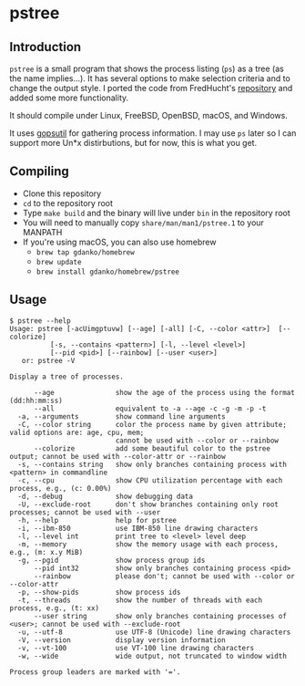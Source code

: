 # pstree
## Introduction
`pstree` is a small program that shows the process listing (`ps`) as a tree (as the name implies...). It has several options to make selection criteria and to change the output style. I ported the code from FredHucht's [repository](https://github.com/FredHucht/pstree) and added some more functionality.

It should compile under Linux, FreeBSD, OpenBSD, macOS, and Windows.

It uses [gopsutil](https://github.com/shirou/gopsutil) for gathering process information. I may use `ps` later so I can support more Un*x distirbutions, but for now, this is what you get.

## Compiling
* Clone this repository
* `cd` to the repository root
* Type `make build` and the binary will live under `bin` in the repository root
* You will need to manually copy `share/man/man1/pstree.1` to your MANPATH
* If you're using macOS, you can also use homebrew
    * `brew tap gdanko/homebrew`
    * `brew update`
    * `brew install gdanko/homebrew/pstree`

## Usage
```
$ pstree --help
Usage: pstree [-acUimgptuvw] [--age] [-all] [-C, --color <attr>]  [--colorize]
          [-s, --contains <pattern>] [-l, --level <level>]
          [--pid <pid>] [--rainbow] [--user <user>]
   or: pstree -V

Display a tree of processes.

      --age               show the age of the process using the format (dd:hh:mm:ss)
      --all               equivalent to -a --age -c -g -m -p -t
  -a, --arguments         show command line arguments
  -C, --color string      color the process name by given attribute; valid options are: age, cpu, mem;
                          cannot be used with --color or --rainbow
      --colorize          add some beautiful color to the pstree output; cannot be used with --color-attr or --rainbow
  -s, --contains string   show only branches containing process with <pattern> in commandline
  -c, --cpu               show CPU utilization percentage with each process, e.g., (c: 0.00%)
  -d, --debug             show debugging data
  -U, --exclude-root      don't show branches containing only root processes; cannot be used with --user
  -h, --help              help for pstree
  -i, --ibm-850           use IBM-850 line drawing characters
  -l, --level int         print tree to <level> level deep
  -m, --memory            show the memory usage with each process, e.g., (m: x.y MiB)
  -g, --pgid              show process group ids
      --pid int32         show only branches containing process <pid>
      --rainbow           please don't; cannot be used with --color or --color-attr
  -p, --show-pids         show process ids
  -t, --threads           show the number of threads with each process, e.g., (t: xx)
      --user string       show only branches containing processes of <user>; cannot be used with --exclude-root
  -u, --utf-8             use UTF-8 (Unicode) line drawing characters
  -V, --version           display version information
  -v, --vt-100            use VT-100 line drawing characters
  -w, --wide              wide output, not truncated to window width

Process group leaders are marked with '='.
```
